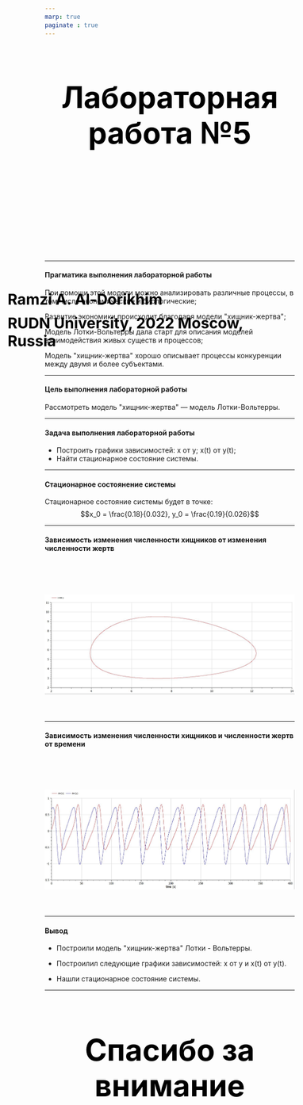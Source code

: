 ```yaml
---
marp: true
paginate : true
---
```

<style>
h1 { 
    font-size: 60px;
    color: Black;
    text-align: center;
    }       
h2 { 
    font-size: 30px;
    color: Black;
    position: relative;
    left: -2.5em;
    top: 8em;
    }

h3 { 
    font-size: 30px;
    color: Black;
    position: relative;
    left: -2.5em;
    top: 7em;
    }

section.titleslide1 h4 {
    font-size: 40px;
    color: Black;
    position: relative;
    left: 0em;
    bottom: 2em;    
}

section.titleslide2 h4 {
    font-size: 40px;
    color: Black;
    position: relative;
    left: 0em;
    bottom: 5.3em;    
}

section.titleslide3 h4 {
    font-size: 40px;
    color: Black;
    position: relative;
    left: 0em;
    bottom: 0em;    
}

section.titleslide4 h4 {
    font-size: 40px;
    color: Black;
    position: relative;
    left: 0em;
    bottom: 0em;    
}

section.titleslide5 h4 {
    font-size: 40px;
    color: Black;
    position: relative;
    left: 0em;
    bottom: -1em;    
}

</style>

# Лабораторная работа №5
## Ramzi A. Al-Dorikhim
### RUDN University, 2022 Moscow, Russia

---
<!--_class: titleslide1 -->
#### Прагматика выполнения лабораторной работы

При помощи этой модели можно анализировать различные процессы, в том числе экономические и биологические;

Развитие экономики происходит благодаря модели "хищник-жертва";

Модель Лотки-Вольтерры дала старт для описания моделей взаимодействия живых существ и процессов;

Модель "хищник-жертва" хорошо описывает процессы конкуренции между двумя и более субъектами.

---
<!--_class: titleslide2 -->
#### Цель выполнения лабораторной работы
Рассмотреть  модель "хищник-жертва" — модель Лотки-Вольтерры.

---
<!--_class: titleslide2 -->
#### Задача выполнения лабораторной работы

* Построить графики зависимостей:
    x от y;
    x(t) от y(t);
* Найти  стационарное состояние системы.


---
<!--_class: titleslide2 -->
#### Стационарное состоянение системы

Стационарное состояние системы будет в точке: 
$$x_0 = \frac{0.18}{0.032}, y_0 = \frac{0.19}{0.026}$$


---
<!--_class: titleslide4 -->
#### Зависимость изменения численности хищников от изменения численности жертв

# ![График 1](image/1.JPG "рис.02") 

---
<!--_class: titleslide4 -->
#### Зависимость изменения численности хищников и численности жертв от времени

# ![График 2](image/3.JPG "рис.02") 
---

<!--_class: titleslide2 -->
#### Вывод

* Построили модель "хищник-жертва" Лотки - Вольтерры.

* Построилил следующие графики зависимостей: x от y и x(t) от y(t).

* Нашли стационарное состояние системы.





---
# Спасибо за внимание
